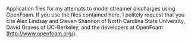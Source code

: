 Application files for my attempts to model streamer discharges using OpenFoam. If you use the files contained here, I politely request that you cite Alex Lindsay and Steven Shannon of North Carolina State University, David Graves of UC-Berkeley, and the developers at OpenFoam (http://www.openfoam.org/).
